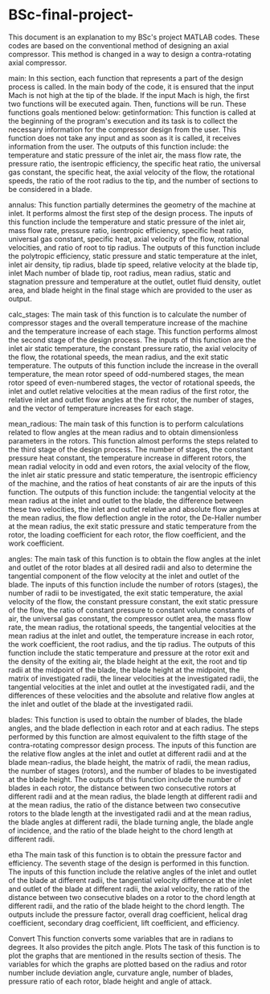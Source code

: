 # BSc-final-project-
This document is an explanation to my BSc's project MATLAB codes. These codes are based on the conventional method of designing an axial compressor. This method is changed in a way to design a contra-rotating axial compressor.

main:
In this section, each function that represents a part of the design process is called. In the main body of the code, it is ensured that the input Mach is not high at the tip of the blade. If the input Mach is high, the first two functions will be executed again. Then, functions will be run. These functions goals mentioned below:
getinformation:
This function is called at the beginning of the program's execution and its task is to collect the necessary information for the compressor design from the user. This function does not take any input and as soon as it is called, it receives information from the user. The outputs of this function include: the temperature and static pressure of the inlet air, the mass flow rate, the pressure ratio, the isentropic efficiency, the specific heat ratio, the universal gas constant, the specific heat, the axial velocity of the flow, the rotational speeds, the ratio of the root radius to the tip, and the number of sections to be considered in a blade.

annalus:
This function partially determines the geometry of the machine at inlet. It performs almost the first step of the design process. The inputs of this function include the temperature and static pressure of the inlet air, mass flow rate, pressure ratio, isentropic efficiency, specific heat ratio, universal gas constant, specific heat, axial velocity of the flow, rotational velocities, and ratio of root to tip radius. The outputs of this function include the polytropic efficiency, static pressure and static temperature at the inlet, inlet air density, tip radius, blade tip speed, relative velocity at the blade tip, inlet Mach number of blade tip, root radius, mean radius, static and stagnation pressure and temperature at the outlet, outlet fluid density, outlet area, and blade height in the final stage which are provided to the user as output.

calc_stages:
The main task of this function is to calculate the number of compressor stages and the overall temperature increase of the machine and the temperature increase of each stage. This function performs almost the second stage of the design process. The inputs of this function are the inlet air static temperature, the constant pressure ratio, the axial velocity of the flow, the rotational speeds, the mean radius, and the exit static temperature. The outputs of this function include the increase in the overall temperature, the mean rotor speed of odd-numbered stages, the mean rotor speed of even-numbered stages, the vector of rotational speeds, the inlet and outlet relative velocities at the mean radius of the first rotor, the relative inlet and outlet flow angles at the first rotor, the number of stages, and the vector of temperature increases for each stage.

mean_radious:
The main task of this function is to perform calculations related to flow angles at the mean radius and to obtain dimensionless parameters in the rotors. This function almost performs the steps related to the third stage of the design process. The number of stages, the constant pressure heat constant, the temperature increase in different rotors, the mean radial velocity in odd and even rotors, the axial velocity of the flow, the inlet air static pressure and static temperature, the isentropic efficiency of the machine, and the ratios of heat constants of air are the inputs of this function. The outputs of this function include: the tangential velocity at the mean radius at the inlet and outlet to the blade, the difference between these two velocities, the inlet and outlet relative and absolute flow angles at the mean radius, the flow deflection angle in the rotor, the De-Haller number at the mean radius, the exit static pressure and static temperature from the rotor, the loading coefficient for each rotor, the flow coefficient, and the work coefficient.

angles:
The main task of this function is to obtain the flow angles at the inlet and outlet of the rotor blades at all desired radii and also to determine the tangential component of the flow velocity at the inlet and outlet of the blade. The inputs of this function include the number of rotors (stages), the number of radii to be investigated, the exit static temperature, the axial velocity of the flow, the constant pressure constant, the exit static pressure of the flow, the ratio of constant pressure to constant volume constants of air, the universal gas constant, the compressor outlet area, the mass flow rate, the mean radius, the rotational speeds, the tangential velocities at the mean radius at the inlet and outlet, the temperature increase in each rotor, the work coefficient, the root radius, and the tip radius. The outputs of this function include the static temperature and pressure at the rotor exit and the density of the exiting air, the blade height at the exit, the root and tip radii at the midpoint of the blade, the blade height at the midpoint, the matrix of investigated radii, the linear velocities at the investigated radii, the tangential velocities at the inlet and outlet at the investigated radii, and the differences of these velocities and the absolute and relative flow angles at the inlet and outlet of the blade at the investigated radii.

blades:
This function is used to obtain the number of blades, the blade angles, and the blade deflection in each rotor and at each radius. The steps performed by this function are almost equivalent to the fifth stage of the contra-rotating compressor design process.
The inputs of this function are the relative flow angles at the inlet and outlet at different radii and at the blade mean-radius, the blade height, the matrix of radii, the mean radius, the number of stages (rotors), and the number of blades to be investigated at the blade height.
The outputs of this function include the number of blades in each rotor, the distance between two consecutive rotors at different radii and at the mean radius, the blade length at different radii and at the mean radius, the ratio of the distance between two consecutive rotors to the blade length at the investigated radii and at the mean radius, the blade angles at different radii, the blade turning angle, the blade angle of incidence, and the ratio of the blade height to the chord length at different radii.


etha
The main task of this function is to obtain the pressure factor and efficiency. The seventh stage of the design is performed in this function. The inputs of this function include the relative angles of the inlet and outlet of the blade at different radii, the tangential velocity difference at the inlet and outlet of the blade at different radii, the axial velocity, the ratio of the distance between two consecutive blades on a rotor to the chord length at different radii, and the ratio of the blade height to the chord length. The outputs include the pressure factor, overall drag coefficient, helical drag coefficient, secondary drag coefficient, lift coefficient, and efficiency.


Convert
This function converts some variables that are in radians to degrees. It also provides the pitch angle.
Plots
The task of this function is to plot the graphs that are mentioned in the results section of thesis. The variables for which the graphs are plotted based on the radius and rotor number include deviation angle, curvature angle, number of blades, pressure ratio of each rotor, blade height and angle of attack. 
